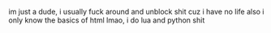 im just a dude, i usually fuck around and unblock shit cuz i have no life
also i only know the basics of html lmao, i do lua and python shit
